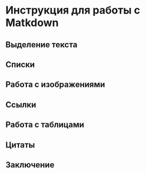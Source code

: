 # Инструкция для работы с Matkdown

## Выделение текста

## Списки

## Работа с изображениями

## Ссылки

## Работа с таблицами

## Цитаты

## Заключение